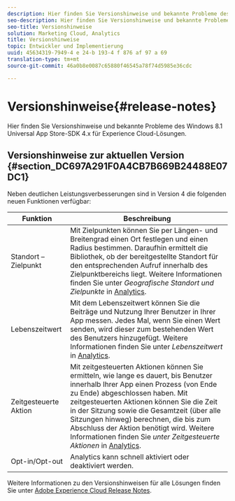 ```yaml
---
description: Hier finden Sie Versionshinweise und bekannte Probleme des Windows 8.1 Universal App Store-SDK 4.x für Experience Cloud-Lösungen.
seo-description: Hier finden Sie Versionshinweise und bekannte Probleme des Windows 8.1 Universal App Store-SDK 4.x für Experience Cloud-Lösungen.
seo-title: Versionshinweise
solution: Marketing Cloud, Analytics
title: Versionshinweise
topic: Entwickler und Implementierung
uuid: 45634319-7949-4 e 24-b 193-4 f 876 af 97 a 69
translation-type: tm+mt
source-git-commit: 46a0b8e0087c65880f46545a78f74d5985e36cdc

---
```



# Versionshinweise{#release-notes}

Hier finden Sie Versionshinweise und bekannte Probleme des Windows 8.1 Universal App Store-SDK 4.x für Experience Cloud-Lösungen.

## Versionshinweise zur aktuellen Version {#section_DC697A291F0A4CB7B669B24488E07DC1}

Neben deutlichen Leistungsverbesserungen sind in Version 4 die folgenden neuen Funktionen verfügbar:

| Funktion | Beschreibung |
|--- |--- |
| Standort – Zielpunkt | Mit Zielpunkten können Sie per Längen- und Breitengrad einen Ort festlegen und einen Radius bestimmen. Daraufhin ermittelt die Bibliothek, ob der bereitgestellte Standort für den entsprechenden Aufruf innerhalb des Zielpunktbereichs liegt. Weitere Informationen finden Sie unter *Geografische Standort und Zielpunkte* in [Analytics](/help/windows-appstore/analytics/analytics.md). |
| Lebenszeitwert | Mit dem Lebenszeitwert können Sie die Beiträge und Nutzung Ihrer Benutzer in Ihrer App messen. Jedes Mal, wenn Sie einen Wert senden, wird dieser zum bestehenden Wert des Benutzers hinzugefügt.  Weitere Informationen finden Sie unter *Lebenszeitwert* in [Analytics](/help/windows-appstore/analytics/analytics.md). |
| Zeitgesteuerte Aktion | Mit zeitgesteuerten Aktionen können Sie ermitteln, wie lange es dauert, bis Benutzer innerhalb Ihrer App einen Prozess (von Ende zu Ende) abgeschlossen haben. Mit zeitgesteuerten Aktionen können Sie die Zeit in der Sitzung sowie die Gesamtzeit (über alle Sitzungen hinweg) berechnen, die bis zum Abschluss der Aktion benötigt wird. Weitere Informationen finden Sie *unter Zeitgesteuerte Aktionen* in [Analytics](/help/windows-appstore/analytics/analytics.md). |
| Opt-in/Opt-out | Analytics kann schnell aktiviert oder deaktiviert werden. |


Weitere Informationen zu den Versionshinweisen für alle Lösungen finden Sie unter [Adobe Experience Cloud Release Notes](https://docs.adobe.com/content/help/en/release-notes/experience-cloud/current.html).
